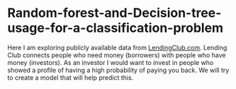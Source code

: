 # Random-forest-and-Decision-tree-usage-for-a-classification-problem
Here I am exploring publicly available data from [LendingClub.com](www.lendingclub.com). Lending Club connects people who need money (borrowers) with people who have money (investors). As an investor I would want to invest in people who showed a profile of having a high probability of paying you back. We will try to create a model that will help predict this.
